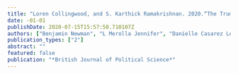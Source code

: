 ```yaml
---
title: "Loren Collingwood, and S. Karthick Ramakrishnan. 2020.“The Trump Effect: An Experimental Investigation of the Emboldening Effect of Racially Inflammatory Elite Communication.”"
date: -01-01
publishDate: 2020-07-15T15:57:50.710107Z
authors: ["Benjamin Newman", "L Merolla Jennifer", "Danielle Casarez Lemi Sono Shah"]
publication_types: ["2"]
abstract: ""
featured: false
publication: "*British Journal of Political Science*"
---
```


